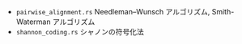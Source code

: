 - `pairwise_alignment.rs` Needleman–Wunsch アルゴリズム, Smith-Waterman アルゴリズム
- `shannon_coding.rs` シャノンの符号化法